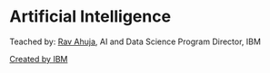 # Artificial Intelligence

Teached by:
[Rav Ahuja](https://www.coursera.org/instructor/ravahuja), AI and Data Science Program Director, IBM

[Created by IBM](https://www.coursera.org/learn/introduction-to-ai)